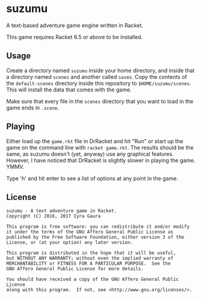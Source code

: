 # suzumu
A text-based adventure game engine written in Racket.

This game requires Racket 6.5 or above to be installed.

## Usage

Create a directory named `suzumu` inside your home directory, and inside that a directory named `scenes` and another called `saves`. Copy the contents of the `default-scenes` directory inside this repository to `$HOME/suzumu/scenes`. This will install the data that comes with the game.

Make sure that every file in the `scenes` directory that you want to load in the game ends in `.scene`.

## Playing

Either load up the `game.rkt` file in DrRacket and hit "Run" or start up the game on the command line with `racket game.rkt`. The results should be the same, as suzumu doesn't (yet, anyway) use any graphical features. However, I have noticed that DrRacket is slightly slower in playing the game. YMMV.

Type 'h' and hit enter to see a list of options at any point in the game.

## License

    suzumu - A text adventure game in Racket.
    Copyright (C) 2016, 2017 Iyra Gaura

    This program is free software: you can redistribute it and/or modify
    it under the terms of the GNU Affero General Public License as
    published by the Free Software Foundation, either version 3 of the
    License, or (at your option) any later version.

    This program is distributed in the hope that it will be useful,
    but WITHOUT ANY WARRANTY; without even the implied warranty of
    MERCHANTABILITY or FITNESS FOR A PARTICULAR PURPOSE.  See the
    GNU Affero General Public License for more details.

    You should have received a copy of the GNU Affero General Public License
    along with this program.  If not, see <http://www.gnu.org/licenses/>.